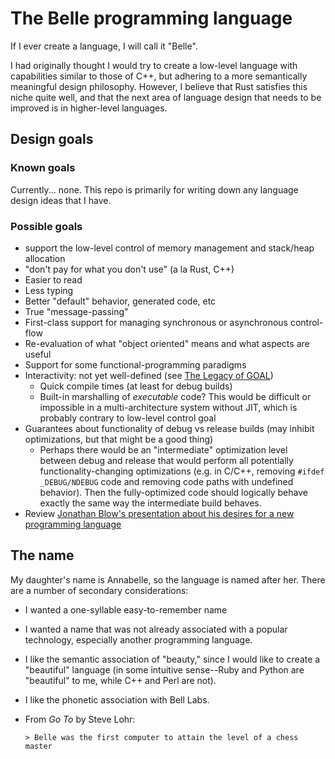 # The Belle programming language

If I ever create a language, I will call it "Belle".

I had originally thought I would try to create a low-level language with capabilities
similar to those of C++, but adhering to a more semantically meaningful design philosophy.
However, I believe that Rust satisfies this niche quite well, and that the next
area of language design that needs to be improved is in higher-level languages.

## Design goals

### Known goals

Currently... none. This repo is primarily for writing down any language design ideas
that I have.

### Possible goals

 * support the low-level control of memory management and stack/heap allocation
 * "don't pay for what you don't use" (a la Rust, C++)
 * Easier to read
 * Less typing
 * Better "default" behavior, generated code, etc
 * True "message-passing"
 * First-class support for managing synchronous or asynchronous control-flow
 * Re-evaluation of what "object oriented" means and what aspects are useful
 * Support for some functional-programming paradigms
 * Interactivity: not yet well-defined (see [The Legacy of
   GOAL](http://art-of-optimization.blogspot.com/2014/06/the-legacy-of-goal.html))
   * Quick compile times (at least for debug builds)
   * Built-in marshalling of *executable* code? This would be difficult or impossible
     in a multi-architecture system without JIT, which is probably contrary to low-level
     control goal
 * Guarantees about functionality of debug vs release builds (may inhibit optimizations,
   but that might be a good thing)
   * Perhaps there would be an "intermediate" optimization level between debug and release
     that would perform all potentially functionality-changing optimizations (e.g.
     in C/C++, removing `#ifdef _DEBUG/NDEBUG` code and removing code paths with undefined
     behavior). Then the fully-optimized code should logically behave exactly the same
     way the intermediate build behaves.
 * Review [Jonathan Blow's presentation about his desires for a new programming language
   ](https://www.youtube.com/watch?v=TH9VCN6UkyQ)

## The name

My daughter's name is Annabelle, so the language is named after her. There are a number of secondary considerations:

 * I wanted a one-syllable easy-to-remember name
 * I wanted a name that was not already associated with a popular technology, especially another
   programming language.
 * I like the semantic association of "beauty," since I would like to create a "beautiful" language
   (in some intuitive sense--Ruby and Python are "beautiful" to me, while C++ and Perl are not).
 * I like the phonetic association with Bell Labs.
 * From *Go To* by Steve Lohr:
 
       > Belle was the first computer to attain the level of a chess master

